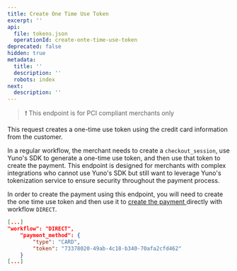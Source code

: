 ```yaml
---
title: Create One Time Use Token
excerpt: ''
api:
  file: tokens.json
  operationId: create-onte-time-use-token
deprecated: false
hidden: true
metadata:
  title: ''
  description: ''
  robots: index
next:
  description: ''
---
```

> ❗️ This endpoint is for PCI compliant merchants only

This request creates a one-time use token using the credit card information from the customer. 

In a regular workflow, the merchant needs to create a `checkout_session`, use Yuno's SDK to generate a one-time use token, and then use that token to create the payment. This endpoint is designed for merchants with complex integrations who cannot use Yuno's SDK but still want to leverage Yuno's tokenization service to ensure security throughout the payment process.

In order to create the payment using this endpoint, you will need to create the one time use token and then use it to [create the payment ](ref:create-payment)directly with workflow `DIRECT`.

```json Example
[...]
"workflow": "DIRECT",
    "payment_method": {
        "type": "CARD",
        "token": "73378020-49ab-4c18-b340-70afa2cfd462"
    }
[...]
```